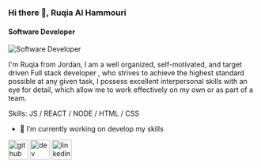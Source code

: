 ### Hi there 👋, Ruqia Al Hammouri
#### Software Developer 
![Software Developer ](https://www.foxigen.com/wp-content/uploads/2019/06/software-development-banner.jpg)

I'm Ruqia from Jordan, I am a well organized, self-motivated, and target driven Full stack developer , who strives to achieve the highest standard possible at any given task, I possess excellent interpersonal skills with an eye for detail, which allow me to work effectively on my own or as part of a team.

Skills: JS / REACT / NODE / HTML / CSS

- 🔭 I’m currently working on develop my skills 


[<img src='https://cdn.jsdelivr.net/npm/simple-icons@3.0.1/icons/github.svg' alt='github' height='40'>](https://github.com/RuqiaHammouri)  [<img src='https://cdn.jsdelivr.net/npm/simple-icons@3.0.1/icons/dev-dot-to.svg' alt='dev' height='40'>](https://dev.to/RuqiaHammouri)  [<img src='https://cdn.jsdelivr.net/npm/simple-icons@3.0.1/icons/linkedin.svg' alt='linkedin' height='40'>](https://www.linkedin.com/in/https://www.linkedin.com/in/ruqia-alhammouri//)  







